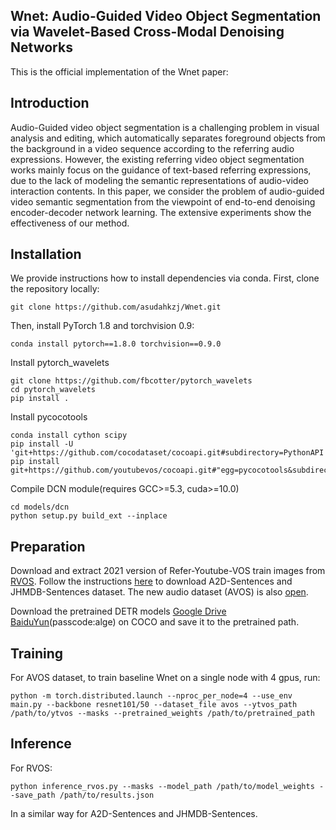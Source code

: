 ## Wnet: Audio-Guided Video Object Segmentation via Wavelet-Based Cross-Modal Denoising Networks

This is the official implementation of the Wnet paper:


## Introduction
Audio-Guided video object segmentation is a challenging problem in visual analysis and editing, which automatically separates foreground objects from the background in a video sequence according to the referring audio expressions. However, the existing referring video object segmentation works mainly focus on the guidance of text-based referring expressions, due to the lack of modeling the semantic representations of audio-video interaction contents. In this paper, we consider the problem of audio-guided video semantic segmentation from the viewpoint of end-to-end denoising encoder-decoder network learning.  The extensive experiments show the effectiveness of our method.

## Installation
We provide instructions how to install dependencies via conda.
First, clone the repository locally:
```
git clone https://github.com/asudahkzj/Wnet.git
```
Then, install PyTorch 1.8 and torchvision 0.9:
```
conda install pytorch==1.8.0 torchvision==0.9.0
```
Install pytorch_wavelets
```
git clone https://github.com/fbcotter/pytorch_wavelets
cd pytorch_wavelets
pip install .
```
Install pycocotools
```
conda install cython scipy
pip install -U 'git+https://github.com/cocodataset/cocoapi.git#subdirectory=PythonAPI'
pip install git+https://github.com/youtubevos/cocoapi.git#"egg=pycocotools&subdirectory=PythonAPI"
```
Compile DCN module(requires GCC>=5.3, cuda>=10.0)
```
cd models/dcn
python setup.py build_ext --inplace
```

## Preparation
Download and extract 2021 version of Refer-Youtube-VOS train images from [RVOS](https://youtube-vos.org/dataset/rvos/). 
Follow the instructions [here](https://kgavrilyuk.github.io/publication/actor_action/) to download A2D-Sentences and JHMDB-Sentences dataset.
The new audio dataset (AVOS) is also [open](https://drive.google.com/drive/folders/1GcM3pt9pyt7pPjHPBaGi1nybniuSgbIg?usp=sharing).

Download the pretrained DETR models [Google Drive](https://drive.google.com/drive/folders/1DlN8uWHT2WaKruarGW2_XChhpZeI9MFG?usp=sharing) [BaiduYun](https://pan.baidu.com/s/12omUNDRjhAeGZ5olqQPpHA)(passcode:alge) on COCO and save it to the pretrained path.


## Training
<!-- Training of the model requires at least 32g memory GPU, we performed the experiment on 32g V100 card. （As the training resolution is limited by the GPU memory, if you have a larger memory GPU and want to perform the experiment, please contact with me, thanks very much) -->

For AVOS dataset, to train baseline Wnet on a single node with 4 gpus, run:
```
python -m torch.distributed.launch --nproc_per_node=4 --use_env main.py --backbone resnet101/50 --dataset_file avos --ytvos_path /path/to/ytvos --masks --pretrained_weights /path/to/pretrained_path
```

## Inference
For RVOS:
```
python inference_rvos.py --masks --model_path /path/to/model_weights --save_path /path/to/results.json
```
In a similar way for A2D-Sentences and JHMDB-Sentences.
